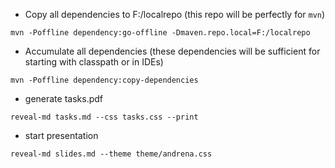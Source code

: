 * Copy all dependencies to F:/localrepo (this repo will be perfectly for `mvn`) 

`mvn -Poffline dependency:go-offline -Dmaven.repo.local=F:/localrepo`

* Accumulate all dependencies (these dependencies will be sufficient for starting with classpath or in IDEs)

`mvn -Poffline dependency:copy-dependencies`

* generate tasks.pdf

`reveal-md tasks.md --css tasks.css --print`

* start presentation

`reveal-md slides.md --theme theme/andrena.css`
